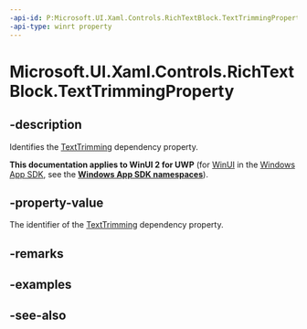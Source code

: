 ```yaml
---
-api-id: P:Microsoft.UI.Xaml.Controls.RichTextBlock.TextTrimmingProperty
-api-type: winrt property
---
```


<!-- Property syntax
public Windows.UI.Xaml.DependencyProperty TextTrimmingProperty { get; }
-->

# Microsoft.UI.Xaml.Controls.RichTextBlock.TextTrimmingProperty

## -description
Identifies the [TextTrimming](richtextblock_texttrimming.md) dependency property.

**This documentation applies to WinUI 2 for UWP** (for [WinUI](/windows/apps/winui/winui3/) in the [Windows App SDK](/windows/apps/windows-app-sdk/), see the **[Windows App SDK namespaces](/windows/windows-app-sdk/api/winrt/)**).

## -property-value
The identifier of the [TextTrimming](richtextblock_texttrimming.md) dependency property.

## -remarks

## -examples

## -see-also
